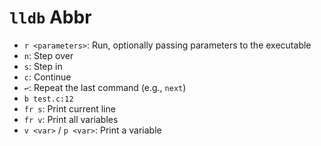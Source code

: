 # `lldb` Abbr

- `r <parameters>`: Run, optionally passing parameters to the executable
- `n`: Step over
- `s`: Step in
- `c`: Continue
- `↩`: Repeat the last command (e.g., `next`)
- `b test.c:12`
- `fr s`: Print current line
- `fr v`: Print all variables
- `v <var>` / `p <var>`: Print a variable
